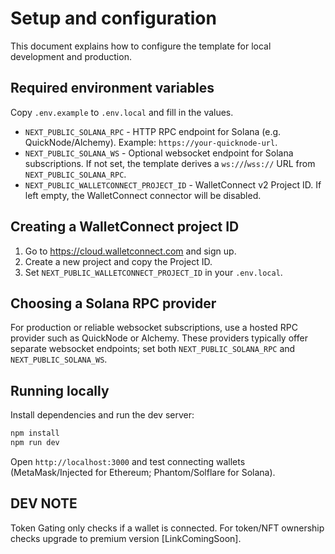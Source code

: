 # Setup and configuration

This document explains how to configure the template for local development and production.

## Required environment variables

Copy `.env.example` to `.env.local` and fill in the values.

- `NEXT_PUBLIC_SOLANA_RPC` - HTTP RPC endpoint for Solana (e.g. QuickNode/Alchemy). Example: `https://your-quicknode-url`.
- `NEXT_PUBLIC_SOLANA_WS` - Optional websocket endpoint for Solana subscriptions. If not set, the template derives a `ws://`/`wss://` URL from `NEXT_PUBLIC_SOLANA_RPC`.
- `NEXT_PUBLIC_WALLETCONNECT_PROJECT_ID` - WalletConnect v2 Project ID. If left empty, the WalletConnect connector will be disabled.

## Creating a WalletConnect project ID

1. Go to https://cloud.walletconnect.com and sign up.
2. Create a new project and copy the Project ID.
3. Set `NEXT_PUBLIC_WALLETCONNECT_PROJECT_ID` in your `.env.local`.

## Choosing a Solana RPC provider

For production or reliable websocket subscriptions, use a hosted RPC provider such as QuickNode or Alchemy. These providers typically offer separate websocket endpoints; set both `NEXT_PUBLIC_SOLANA_RPC` and `NEXT_PUBLIC_SOLANA_WS`.

## Running locally

Install dependencies and run the dev server:

```powershell
npm install
npm run dev
```

Open `http://localhost:3000` and test connecting wallets (MetaMask/Injected for Ethereum; Phantom/Solflare for Solana).

## DEV NOTE
Token Gating only checks if a wallet is connected. For token/NFT ownership checks upgrade to premium version [LinkComingSoon].
